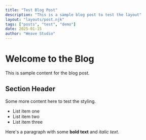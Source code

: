 ```yaml
---
title: "Test Blog Post"
description: "This is a sample blog post to test the layout"
layout: "layouts/post.njk"
tags: ["posts", "test", "demo"]
date: 2025-01-15
author: "Weave Studio"
---
```


# Welcome to the Blog

This is sample content for the blog post.

## Section Header

Some more content here to test the styling.

- List item one
- List item two
- List item three

Here's a paragraph with some **bold text** and *italic text*.
